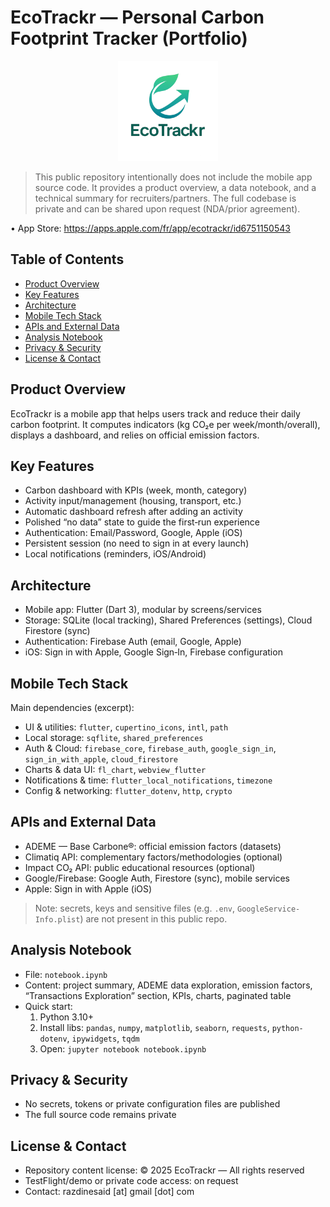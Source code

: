 # EcoTrackr — Personal Carbon Footprint Tracker (Portfolio)

<p align="center">
  <img src="logo.png" alt="EcoTrackr logo" width="160" />
</p>

> This public repository intentionally does not include the mobile app source code. It provides a product overview, a data notebook, and a technical summary for recruiters/partners. The full codebase is private and can be shared upon request (NDA/prior agreement).

• App Store: https://apps.apple.com/fr/app/ecotrackr/id6751150543

## Table of Contents
- [Product Overview](#product-overview)
- [Key Features](#key-features)
- [Architecture](#architecture)
- [Mobile Tech Stack](#mobile-tech-stack)
- [APIs and External Data](#apis-and-external-data)
- [Analysis Notebook](#analysis-notebook)
- [Privacy & Security](#privacy--security)
- [License & Contact](#license--contact)

## Product Overview
EcoTrackr is a mobile app that helps users track and reduce their daily carbon footprint. It computes indicators (kg CO₂e per week/month/overall), displays a dashboard, and relies on official emission factors.

## Key Features
- Carbon dashboard with KPIs (week, month, category)
- Activity input/management (housing, transport, etc.)
- Automatic dashboard refresh after adding an activity
- Polished “no data” state to guide the first‑run experience
- Authentication: Email/Password, Google, Apple (iOS)
- Persistent session (no need to sign in at every launch)
- Local notifications (reminders, iOS/Android)

## Architecture
- Mobile app: Flutter (Dart 3), modular by screens/services
- Storage: SQLite (local tracking), Shared Preferences (settings), Cloud Firestore (sync)
- Authentication: Firebase Auth (email, Google, Apple)
- iOS: Sign in with Apple, Google Sign‑In, Firebase configuration

## Mobile Tech Stack
Main dependencies (excerpt):
- UI & utilities: `flutter`, `cupertino_icons`, `intl`, `path`
- Local storage: `sqflite`, `shared_preferences`
- Auth & Cloud: `firebase_core`, `firebase_auth`, `google_sign_in`, `sign_in_with_apple`, `cloud_firestore`
- Charts & data UI: `fl_chart`, `webview_flutter`
- Notifications & time: `flutter_local_notifications`, `timezone`
- Config & networking: `flutter_dotenv`, `http`, `crypto`

## APIs and External Data
- ADEME — Base Carbone®: official emission factors (datasets)
- Climatiq API: complementary factors/methodologies (optional)
- Impact CO₂ API: public educational resources (optional)
- Google/Firebase: Google Auth, Firestore (sync), mobile services
- Apple: Sign in with Apple (iOS)

> Note: secrets, keys and sensitive files (e.g. `.env`, `GoogleService-Info.plist`) are not present in this public repo.

## Analysis Notebook
- File: `notebook.ipynb`
- Content: project summary, ADEME data exploration, emission factors, “Transactions Exploration” section, KPIs, charts, paginated table
- Quick start:
  1. Python 3.10+
  2. Install libs: `pandas`, `numpy`, `matplotlib`, `seaborn`, `requests`, `python-dotenv`, `ipywidgets`, `tqdm`
  3. Open: `jupyter notebook notebook.ipynb`

## Privacy & Security
- No secrets, tokens or private configuration files are published
- The full source code remains private

## License & Contact
- Repository content license: © 2025 EcoTrackr — All rights reserved
- TestFlight/demo or private code access: on request
- Contact: razdinesaid [at] gmail [dot] com

<!-- The default Flutter README scaffold was removed for clarity in this public portfolio. -->
